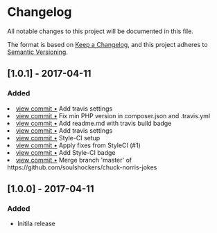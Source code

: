 # Changelog
All notable changes to this project will be documented in this file.

The format is based on [Keep a Changelog](https://keepachangelog.com/en/1.0.0/),
and this project adheres to [Semantic Versioning](https://semver.org/spec/v2.0.0.html).

## [1.0.1] - 2017-04-11
### Added
<li> <a href=https://github.com/soulshockers/chuck-norris-jokes/commit/1bb05645c94bb40ba82a6bc2ab7edce46d2cf9ba>view commit &bull;</a> Add travis settings</li>
<li> <a href=https://github.com/soulshockers/chuck-norris-jokes/commit/066312dff68aca78c9a6cb6667cbca9e38b205cf>view commit &bull;</a> Fix min PHP version in composer.json and .travis.yml</li>
<li> <a href=https://github.com/soulshockers/chuck-norris-jokes/commit/dd2d3b2a4896df215198bf2b9ee19f972f4aabe7>view commit &bull;</a> Add readme.md with travis build badge</li>
<li> <a href=https://github.com/soulshockers/chuck-norris-jokes/commit/f17fd87b6eab2a6e99acbebab4b7d2a512e72d1a>view commit &bull;</a> Add travis settings</li>
<li> <a href=https://github.com/soulshockers/chuck-norris-jokes/commit/f14d620e6c543ca436d5ef28c1d00ba3d34244b7>view commit &bull;</a> Style-CI setup</li>
<li> <a href=https://github.com/soulshockers/chuck-norris-jokes/commit/11e8ca83cc442abaa3539f500fe66c63e75c0ce8>view commit &bull;</a> Apply fixes from StyleCI (#1)</li>
<li> <a href=https://github.com/soulshockers/chuck-norris-jokes/commit/9d9f13c48a7009f0511a96570660ea5c689a5c55>view commit &bull;</a> Add Style-CI badge</li>
<li> <a href=https://github.com/soulshockers/chuck-norris-jokes/commit/d71ced7852bf3dbd3c22a507e215b209777d5494>view commit &bull;</a> Merge branch 'master' of https://github.com/soulshockers/chuck-norris-jokes</li>

## [1.0.0] - 2017-04-11
### Added
 - Initila release
